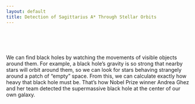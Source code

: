 ```yaml
---
layout: default
title: Detection of Sagittarius A* Through Stellar Orbits
---
```


<br>

<br>

<br>

We can find black holes by watching the movements of visible objects around them. For example, a black hole’s gravity is so strong that nearby stars will orbit around them, so we can look for stars behaving strangely around a patch of “empty” space. From this, we can calculate exactly how heavy that black hole must be. That’s how Nobel Prize winner Andrea Ghez and her team detected the supermassive black hole at the center of our own galaxy.
